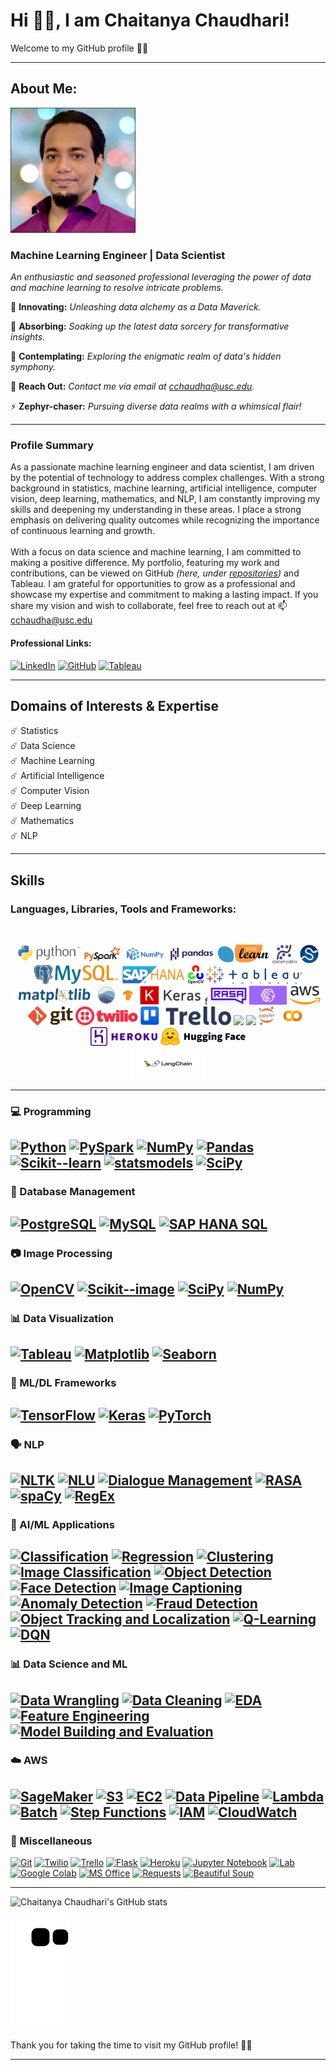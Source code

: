 # Hi 👋🏼, I am Chaitanya Chaudhari!

Welcome to my GitHub profile 🙏🏼

---
## About Me:
<p align="left">
  <img src="https://github.com/ChaitanyaC22/ChaitanyaC22/blob/main/Images/Chaitanya_Chaudhari_Profile_Pic.jpg" width="200" height="200">
</p>

### Machine Learning Engineer | Data Scientist

*An enthusiastic and seasoned professional leveraging the power of data and machine learning to resolve intricate problems.*<br>

🔭 **Innovating:** *Unleashing data alchemy as a Data Maverick.*

🌱 **Absorbing:** *Soaking up the latest data sorcery for transformative insights.*

💬 **Contemplating:** *Exploring the enigmatic realm of data's hidden symphony.*

📧 **Reach Out:** *Contact me via email at cchaudha@usc.edu.*

⚡ **Zephyr-chaser:** *Pursuing diverse data realms with a whimsical flair!*


---
### Profile Summary

As a passionate machine learning engineer and data scientist, I am driven by the potential of technology to address complex challenges. With a strong background in statistics, machine learning, artificial intelligence, computer vision, deep learning, mathematics, and NLP, I am constantly improving my skills and deepening my understanding in these areas. I place a strong emphasis on delivering quality outcomes while recognizing the importance of continuous learning and growth. 
<br><br>
With a focus on data science and machine learning, I am committed to making a positive difference. My portfolio, featuring my work and contributions, can be viewed on GitHub *(here, under [repositories](https://github.com/ChaitanyaC22?tab=repositories))* and Tableau. I am grateful for opportunities to grow as a professional and showcase my expertise and commitment to making a lasting impact. If you share my vision and wish to collaborate, feel free to reach out at 📫 cchaudha@usc.edu


#### Professional Links:

[![LinkedIn](https://img.shields.io/badge/-LinkedIn-0077b5?style=flat-square&logo=LinkedIn&logoColor=white)](https://www.linkedin.com/in/chaitanyac22)
[![GitHub](https://img.shields.io/badge/-GitHub-181717?style=flat-square&logo=GitHub&logoColor=white)](https://github.com/ChaitanyaC22)
[![Tableau](https://img.shields.io/badge/-Tableau-0073C2?style=flat-square&logo=Tableau&logoColor=white)](https://public.tableau.com/app/profile/chaitanyac22)


---
## Domains of Interests & Expertise
:comet: Statistics <br>
:comet: Data Science <br>
:comet: Machine Learning <br>
:comet: Artificial Intelligence <br>
:comet: Computer Vision <br>
:comet: Deep Learning <br>
:comet: Mathematics <br>
:comet: NLP

---
## Skills 


### Languages, Libraries, Tools and Frameworks:<br>
<br>
<p align="center">
    <img src="./Images/Icons/Python_logo_and_wordmark.svg.png" height="30">
    <img src="./Images/Icons/pyspark_logo.PNG" height="30">
    <img src="./Images/Icons/320px-NumPy_logo_2020.svg.png" height="30">
    <img src="./Images/Icons/Pandas_logo.svg.png" height="30">
    <img src="./Images/Icons/scikit-learn-logo-small.png" height="30">
    <img src="./Images/Icons/statsmodels-logo-v2.svg" height="30">
    <img src="./Images/Icons/240px-SCIPY_2.svg.png" height="30">
    <img src="./Images/Icons/postgreSQL.png" height="30">
    <img src="./Images/Icons/MySQL_textlogo.svg.png" height="30">
    <img src="./Images/Icons/SAP_HANA.png" height="30">
    <img src="./Images/Icons/195px-OpenCV_Logo_with_text.png" height="30">
    <img src="./Images/Icons/Tableau_Software_Logo_Small.png" height="30">
    <img src="./Images/Icons/Matplotlib_logo.svg" height="30">
    <img src="./Images/Icons/seaborn_logo.svg" height="30">
    <img src="./Images/Icons/Tensorflow_logo.png" height="30">
    <img src="./Images/Icons/keras-logo-2018-large-1200.png" height="30">f
    <img src="./Images/Icons/400-4009326_logo-rasa-nlu.png" height="30">
    <img src="./Images/Icons/SageMaker-300x150.jpg" height="30">
    <img src="./Images/Icons/320px-Amazon_Web_Services_Logo.svg.png" height="30">
    <img src="./Images/Icons/Git-Logo-2Color.png" height="30">
    <img src="./Images/Icons/Twilio-logo-red.svg.png" height="30">
    <img src="./Images/Icons/Trello-logo-blue.svg.png" height="30">
    <img src="./Images/Icons/Microsoft_Office_logo_(2019–present).svg" height="30">
    <img src="./Images/Icons/Microsoft_Office_Excel_(2019–present).svg.png" height="30">
    <img src="./Images/Icons/207px-Jupyter_logo.svg.png" height="30">
    <img src="./Images/Icons/Google_Colaboratory_SVG_Logo.svg.png" height="30">
    <img src="./Images/Icons/Heroku_logo.svg.png" height="30">
    <img src="./Images/Icons/Hugging_Face_logo.svg" height="30"><br>
    <img src="./Images/Icons/langchain_logo.png" height="50" width="120">
  <br>
</p>

---
### 💻 Programming

[![Python](https://img.shields.io/badge/Python-3.9.4-blue.svg)](https://www.python.org/downloads/release/python-394/)
[![PySpark](https://img.shields.io/badge/PySpark-3.2.1-blue.svg)](https://spark.apache.org/docs/latest/api/python/)
[![NumPy](https://img.shields.io/badge/NumPy-1.25.0-orange.svg)](https://numpy.org/)
[![Pandas](https://img.shields.io/badge/Pandas-1.3.0-green.svg)](https://pandas.pydata.org/)
[![Scikit--learn](https://img.shields.io/badge/Scikit--learn-0.24.1-red.svg)](https://scikit-learn.org/stable/)
[![statsmodels](https://img.shields.io/badge/statsmodels-0.13.0-yellow.svg)](https://www.statsmodels.org/stable/index.html)
[![SciPy](https://img.shields.io/badge/SciPy-1.7.0-orange.svg)](https://scipy.org/)
---
### 💾 Database Management

[![PostgreSQL](https://img.shields.io/badge/PostgreSQL-15.1-336791.svg)](https://www.postgresql.org/docs/15/index.html)
[![MySQL](https://img.shields.io/badge/MySQL-8.0.24-4479A1.svg)](https://dev.mysql.com/doc/refman/8.0/en/)
[![SAP HANA SQL](https://img.shields.io/badge/SAP%20HANA%20SQL-2.0.05-006BB8.svg)](https://help.sap.com/docs/SAP_HANA_PLATFORM/4fe29514fd584807ac9f2a04f6754767/0861a5d054e2464da4f5b50e5a96628e.html?version=2.0.05)
---
### 📷 Image Processing

[![OpenCV](https://img.shields.io/badge/OpenCV-5.5.0-brightgreen.svg)](https://opencv.org/)
[![Scikit--image](https://img.shields.io/badge/Scikit--image-0.17.3-blue.svg)](https://scikit-image.org/)
[![SciPy](https://img.shields.io/badge/SciPy-1.7.0-orange.svg)](https://scipy.org/)
[![NumPy](https://img.shields.io/badge/NumPy-1.25.0-orange.svg)](https://numpy.org/)
---
### 📊 Data Visualization

[![Tableau](https://img.shields.io/badge/Tableau-2023.0-blue.svg)](https://www.tableau.com/products/desktop/download)
[![Matplotlib](https://img.shields.io/badge/Matplotlib-4.0.0-orange.svg)](https://matplotlib.org/)
[![Seaborn](https://img.shields.io/badge/Seaborn-1.2.0-red.svg)](https://seaborn.pydata.org/)
---
### 🤖 ML/DL Frameworks

[![TensorFlow](https://img.shields.io/badge/TensorFlow-2.5.0-orange.svg)](https://www.tensorflow.org/) 
[![Keras](https://img.shields.io/badge/Keras-2.5.0-blue.svg)](https://keras.io/)
[![PyTorch](https://img.shields.io/badge/PyTorch-1.9.0-red.svg)](https://pytorch.org/)
---
### 🗣️ NLP

[![NLTK](https://img.shields.io/badge/NLTK-3.6.0-yellow.svg)](https://www.nltk.org/)
[![NLU](https://img.shields.io/badge/NLU-NLP-yellowgreen.svg)](https://github.com/nlu-tools/nlu)
[![Dialogue Management](https://img.shields.io/badge/Dialogue%20Management-NLP-yellowgreen.svg)](https://github.com/dialogue-management)
[![RASA](https://img.shields.io/badge/RASA-3.11.0-green.svg)](https://rasa.com/)
[![spaCy](https://img.shields.io/badge/spaCy-3.1.0-red.svg)](https://spacy.io/)
[![RegEx](https://img.shields.io/badge/RegEx-0.3.0-red.svg)](https://docs.python.org/3/library/re.html)
---
### 🤖 AI/ML Applications

[![Classification](https://img.shields.io/badge/Classification-AI/ML%20Application-brightgreen.svg)](https://en.wikipedia.org/wiki/Classification_in_machine_learning)
[![Regression](https://img.shields.io/badge/Regression-AI/ML%20Application-brightgreen.svg)](https://en.wikipedia.org/wiki/Regression_analysis)
[![Clustering](https://img.shields.io/badge/Clustering-AI/ML%20Application-brightgreen.svg)](https://en.wikipedia.org/wiki/Cluster_analysis)
[![Image Classification](https://img.shields.io/badge/Image%20Classification-AI/ML%20Application-brightgreen.svg)](https://en.wikipedia.org/wiki/Image_classification)
[![Object Detection](https://img.shields.io/badge/Object%20Detection-AI/ML%20Application-brightgreen.svg)](https://en.wikipedia.org/wiki/Object_detection)
[![Face Detection](https://img.shields.io/badge/Face%20Detection-AI/ML%20Application-brightgreen.svg)](https://en.wikipedia.org/wiki/Face_detection)
[![Image Captioning](https://img.shields.io/badge/Image%20Captioning-AI/ML%20Application-brightgreen.svg)](https://en.wikipedia.org/wiki/Image_captioning) 
[![Anomaly Detection](https://img.shields.io/badge/Anomaly%20Detection-AI/ML%20Application-brightgreen.svg)](https://en.wikipedia.org/wiki/Anomaly_detection) 
[![Fraud Detection](https://img.shields.io/badge/Fraud%20Detection-AI/ML%20Application-brightgreen.svg)](https://en.wikipedia.org/wiki/Fraud_detection) 
[![Object Tracking and Localization](https://img.shields.io/badge/Object%20Tracking%20and%20Localization-AI/ML%20Application-brightgreen.svg)](https://en.wikipedia.org/wiki/Object_tracking) 
[![Q-Learning](https://img.shields.io/badge/Q--Learning-AI/ML%20Application-brightgreen.svg)](https://en.wikipedia.org/wiki/Q-learning) 
[![DQN](https://img.shields.io/badge/DQN-AI/ML%20Application-brightgreen.svg)](https://en.wikipedia.org/wiki/Deep_Q-network)
---
### 📊 Data Science and ML

[![Data Wrangling](https://img.shields.io/badge/Data%20Wrangling-DS%20&%20ML-red.svg)](https://en.wikipedia.org/wiki/Data_wrangling)
[![Data Cleaning](https://img.shields.io/badge/Data%20Cleaning-DS%20&%20ML-red.svg)](https://en.wikipedia.org/wiki/Data_cleaning)
[![EDA](https://img.shields.io/badge/Exploratory%20Data%20Analysis-DS%20&%20ML-red.svg)](https://en.wikipedia.org/wiki/Exploratory_data_analysis)
[![Feature Engineering](https://img.shields.io/badge/Feature%20Engineering-DS%20&%20ML-red.svg)](https://en.wikipedia.org/wiki/Feature_engineering)
[![Model Building and Evaluation](https://img.shields.io/badge/Model%20Building%20and%20Evaluation-DS%20&%20ML-red.svg)](https://en.wikipedia.org/wiki/Model_selection)
---
### :cloud: AWS

[![SageMaker](https://img.shields.io/badge/AWS-SageMaker-red.svg)](https://aws.amazon.com/sagemaker/)
[![S3](https://img.shields.io/badge/AWS-S3-red.svg)](https://aws.amazon.com/s3/)
[![EC2](https://img.shields.io/badge/AWS-EC2-red.svg)](https://aws.amazon.com/ec2/)
[![Data Pipeline](https://img.shields.io/badge/AWS-Data%20Pipeline-red.svg)](https://aws.amazon.com/datapipeline/)
[![Lambda](https://img.shields.io/badge/AWS-Lambda-red.svg)](https://aws.amazon.com/lambda/)
[![Batch](https://img.shields.io/badge/AWS-Batch-red.svg)](https://aws.amazon.com/batch/)
[![Step Functions](https://img.shields.io/badge/AWS-Step%20Functions-red.svg)](https://aws.amazon.com/step-functions/)
[![IAM](https://img.shields.io/badge/AWS-IAM-red.svg)](https://aws.amazon.com/iam/)
[![CloudWatch](https://img.shields.io/badge/AWS-CloudWatch-red.svg)](https://aws.amazon.com/cloudwatch/)
---
### 📜 Miscellaneous

[![Git](https://img.shields.io/badge/Git-v2.31.0-blue.svg)](https://git-scm.com/)
[![Twilio](https://img.shields.io/badge/Twilio-Programmable_Communication-yellow.svg)](https://www.twilio.com/)
[![Trello](https://img.shields.io/badge/Trello-Project_Management-green.svg)](https://trello.com/)
[![Flask](https://img.shields.io/badge/Flask-Web_Framework-lightgrey.svg)](https://flask.palletsprojects.com/en/2.1.x/)
[![Heroku](https://img.shields.io/badge/Heroku-Cloud_Application_Platform-purple.svg)](https://www.heroku.com/)
[![Jupyter Notebook](https://img.shields.io/badge/Jupyter_Notebook-Interactive_Computing-orange.svg)](https://jupyter.org/)
[![Lab](https://img.shields.io/badge/Lab-Jupyter_Lab-lightblue.svg)](https://jupyterlab.readthedocs.io/en/stable/)
[![Google Colab](https://img.shields.io/badge/Google_Colab-Collaborative_Computing-yellow.svg)](https://colab.research.google.com/)
[![MS Office](https://img.shields.io/badge/MS_Office-Productivity_Suite-blue.svg)](https://products.office.com/en-us/office-suite)
[![Requests](https://img.shields.io/badge/Requests-HTTP_Library-green.svg)](https://docs.python-requests.org/en/2.25.1/)
[![Beautiful Soup](https://img.shields.io/badge/Beautiful_Soup-Web_Scraping-red.svg)](https://www.crummy.com/software/BeautifulSoup/bs4/doc/)

---
![Chaitanya Chaudhari's GitHub stats](https://github-readme-stats.vercel.app/api?username=ChaitanyaC22&show_icons=true&theme=midnight-purple)
<br>
![Snake animation](https://github.com/ChaitanyaC22/ChaitanyaC22/blob/output/github-contribution-grid-snake.svg)
<br><br>
Thank you for taking the time to visit my GitHub profile! 🙏🏼

---


<!--
**ChaitanyaC22/ChaitanyaC22** is a ✨ _special_ ✨ repository because its `README.md` (this file) appears on your GitHub profile.


Here are some ideas to get you started:

- 🔭 I’m currently working on ...
- 🌱 I’m currently learning ...
- 👯 I’m looking to collaborate on ...
- 🤔 I’m looking for help with ...
- 💬 Ask me about ...
- 📫 How to reach me: ...
- 😄 Pronouns: ...
- ⚡ Fun fact: ...
-->

